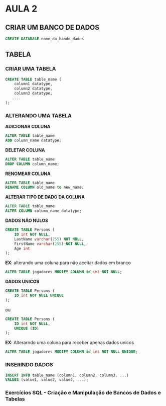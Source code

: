 # AULA 2

## CRIAR UM BANCO DE DADOS

```sql
CREATE DATABASE nome_do_bando_dados
```
## TABELA
### CRIAR UMA TABELA
```sql
CREATE TABLE table_name (
    column1 datatype,
    column2 datatype,
    column3 datatype,
   ....
);
```

### ALTERANDO UMA TABELA
**ADICIONAR COLUNA**
```sql
ALTER TABLE table_name
ADD column_name datatype;
```

**DELETAR COLUNA**
```sql
ALTER TABLE table_name
DROP COLUMN column_name;
```

**RENOMEAR COLUNA**
```sql
ALTER TABLE table_name
RENAME COLUMN old_name to new_name;
```

**ALTERAR TIPO DE DADO DA COLUNA**
```SQL
ALTER TABLE table_name
ALTER COLUMN column_name datatype;
```
**DADOS NÃO NULOS**
```sql
CREATE TABLE Persons (
    ID int NOT NULL,
    LastName varchar(255) NOT NULL,
    FirstName varchar(255) NOT NULL,
    Age int
);
```

**EX**: alterando uma coluna para não aceitar dados em branco
```SQL
ALTER TABLE jogadores MODIFY COLUMN id int NOT NULL;
```

**DADOS UNICOS**
```sql
CREATE TABLE Persons (
    ID int NOT NULL UNIQUE
);
```
ou
```sql
CREATE TABLE Persons (
    ID int NOT NULL,
    UNIQUE (ID)
);
```

**EX**: Alterarndo uma coluna para receber apenas dados unicos

```sql
ALTER TABLE jogadores MODIFY COLUMN id int NOT NULL UNIQUE;
```

### INSERINDO DADOS
```SQL
INSERT INTO table_name (column1, column2, column3, ...)
VALUES (value1, value2, value3, ...);
```


### Exercícios SQL - Criação e Manipulação de Bancos de Dados e Tabelas

